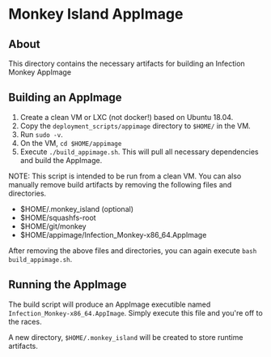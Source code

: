 # Monkey Island AppImage

## About

This directory contains the necessary artifacts for building an Infection
Monkey AppImage

## Building an AppImage

1. Create a clean VM or LXC (not docker!) based on Ubuntu 18.04.
1. Copy the `deployment_scripts/appimage` directory to `$HOME/` in the VM.
1. Run `sudo -v`.
1. On the VM, `cd $HOME/appimage`
1. Execute `./build_appimage.sh`. This will pull all necessary dependencies
   and build the AppImage.

NOTE: This script is intended to be run from a clean VM. You can also manually
remove build artifacts by removing the following files and directories.

- $HOME/.monkey_island (optional)
- $HOME/squashfs-root
- $HOME/git/monkey
- $HOME/appimage/Infection_Monkey-x86_64.AppImage

After removing the above files and directories, you can again execute `bash
build_appimage.sh`.

## Running the AppImage

The build script will produce an AppImage executible named
`Infection_Monkey-x86_64.AppImage`. Simply execute this file and you're off to
the races.

A new directory, `$HOME/.monkey_island` will be created to store runtime
artifacts.
